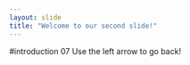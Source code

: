 ```yaml
---
layout: slide
title: "Welcome to our second slide!"
---
```

#introduction 07
Use the left arrow to go back!
